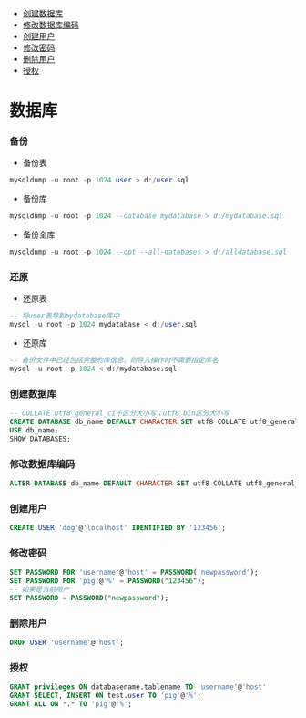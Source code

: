 - [创建数据库](#创建数据库)
- [修改数据库编码](#修改数据库编码)
- [创建用户](#创建用户)
- [修改密码](#修改密码)
- [删除用户](#删除用户)
- [授权](#授权)
# 数据库
### 备份
- 备份表
~~~ sql
mysqldump -u root -p 1024 user > d:/user.sql
~~~
- 备份库
~~~ sql
mysqldump -u root -p 1024 --database mydatabase > d:/mydatabase.sql
~~~
- 备份全库
~~~ sql
mysqldump -u root -p 1024 --opt --all-databases > d:/alldatabase.sql
~~~
### 还原
- 还原表
~~~ sql
-- 将user表导到mydatabase库中
mysql -u root -p 1024 mydatabase < d:/user.sql
~~~
- 还原库
~~~ sql
-- 备份文件中已经包括完整的库信息，则导入操作时不需要指定库名
mysql -u root -p 1024 < d:/mydatabase.sql
~~~
### 创建数据库
~~~ sql
-- COLLATE utf8_general_ci不区分大小写；utf8_bin区分大小写
CREATE DATABASE db_name DEFAULT CHARACTER SET utf8 COLLATE utf8_general_ci;
USE db_name;
SHOW DATABASES;
~~~
### 修改数据库编码
~~~ sql
ALTER DATABASE db_name DEFAULT CHARACTER SET utf8 COLLATE utf8_general_ci;
~~~
### 创建用户
~~~ sql
CREATE USER 'dog'@'localhost' IDENTIFIED BY '123456';
~~~
### 修改密码
~~~ sql
SET PASSWORD FOR 'username'@'host' = PASSWORD('newpassword');
SET PASSWORD FOR 'pig'@'%' = PASSWORD("123456");
-- 如果是当前用户
SET PASSWORD = PASSWORD("newpassword");
~~~
### 删除用户
~~~ sql
DROP USER 'username'@'host';
~~~
### 授权
~~~ sql
GRANT privileges ON databasename.tablename TO 'username'@'host'
GRANT SELECT, INSERT ON test.user TO 'pig'@'%';
GRANT ALL ON *.* TO 'pig'@'%';
~~~
